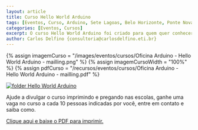 ```yaml
---
layout: article
title: Curso Hello World Arduino
tags: [Eventos, Curso, Arduino, Sete Lagoas, Belo Horizonte, Ponte Nova, Santa Luzia, Lagoa Santa, Nova Lima, Coronel Fabriciano, Itabira, Itauna, São João de Bicas]
categories: [Eventos, Cursos]
excerpt: O curso Hello World Arduino foi criado para quem quer conhecer o Arduino sem entrar em muitos detalhes de Microcontroladores, mas já quer sair fazendo alguma coisa e com a segurança de estar seguindo o caminho certo.
author: Carlos Delfino {consultoria@carlosdelfino.eti.br}
---
```


{% assign imagemCurso = "/images/eventos/cursos/Oficina Arduino - Hello World Arduino - mailling.png" %}
{% assign imagemCursoWidth = "100%" %}
{% assign pdfCurso = "/recursos/eventos/cursos/Oficina Arduino - Hello World Arduino - mailling.pdf" %}

<div class="imageBox">
<a rel="lightbox" title="Folder Hello World Arduino" href="{{ imagemCurso | uri_escape }}" >
<img alt="folder Hello World Arduino" src="{{ imagemCurso | uri_escape }} width="{{ imageCursoWidth }}" />
</a>
</div>

Ajude a divulgar o curso imprimindo e pregando nas escolas, ganhe uma vaga no curso a cada 10
pessoas indicadas por você, entre em contato e saiba como.

<a rel="" title="Folder Hello World Arduino" href="{{ pdfCurso | uri_escape }}" >
Clique aqui e baixe o PDF para imprimir.
</a>
